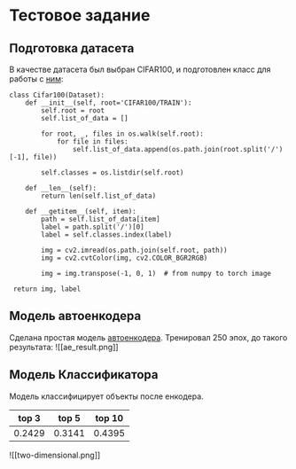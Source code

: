 # Тестовое задание
## Подготовка датасета
В качестве датасета был выбран CIFAR100, и подготовлен класс для работы с [ним](dataset.py):
```
class Cifar100(Dataset):  
    def __init__(self, root='CIFAR100/TRAIN'):  
        self.root = root  
        self.list_of_data = []  
  
        for root, _, files in os.walk(self.root):  
            for file in files:  
                self.list_of_data.append(os.path.join(root.split('/')[-1], file))  
  
        self.classes = os.listdir(self.root)  
  
    def __len__(self):  
        return len(self.list_of_data)  
  
    def __getitem__(self, item):  
        path = self.list_of_data[item]  
        label = path.split('/')[0]  
        label = self.classes.index(label)  
  
        img = cv2.imread(os.path.join(self.root, path))  
        img = cv2.cvtColor(img, cv2.COLOR_BGR2RGB)  
  
        img = img.transpose(-1, 0, 1)  # from numpy to torch image  
  
 return img, label
```

## Модель автоенкодера
Сделана простая модель [автоенкодера](model.py). Тренировал 250 эпох, до такого результата:
![[ae_result.png]]

## Модель Классификатора
Модель классифицирует объекты после енкодера. 

|top 3 | top 5 | top 10 |
--- | --- | ---
|0.2429|0.3141 |0.4395|

![[two-dimensional.png]]

## 


